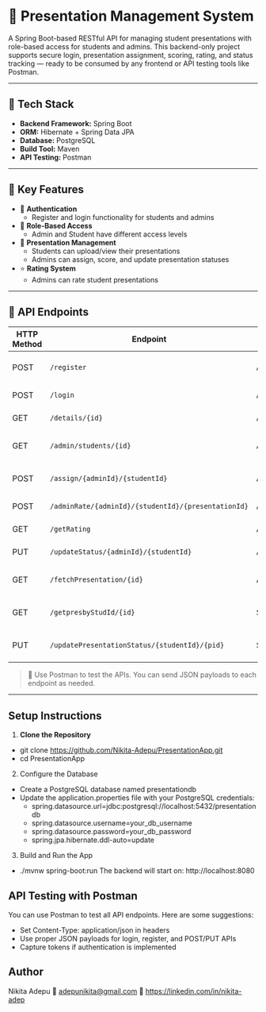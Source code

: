 # 🎤 Presentation Management System 

A Spring Boot-based RESTful API for managing student presentations with role-based access for students and admins. This backend-only project supports secure login, presentation assignment, scoring, rating, and status tracking — ready to be consumed by any frontend or API testing tools like Postman.

---

## 🚀 Tech Stack

- **Backend Framework:** Spring Boot
- **ORM:** Hibernate + Spring Data JPA
- **Database:** PostgreSQL
- **Build Tool:** Maven
- **API Testing:** Postman

---

## 🎯 Key Features

- 🔐 **Authentication**
  - Register and login functionality for students and admins
- 👥 **Role-Based Access**
  - Admin and Student have different access levels
- 📝 **Presentation Management**
  - Students can upload/view their presentations
  - Admins can assign, score, and update presentation statuses
- ⭐ **Rating System**
  - Admins can rate student presentations

---

## 📂 API Endpoints

| HTTP Method | Endpoint                                             | Role       | Description                                 |
|-------------|------------------------------------------------------|------------|---------------------------------------------|
| POST        | `/register`                                          | All        | Register a new user (student/admin)         |
| POST        | `/login`                                             | All        | Login and get authenticated                 |
| GET         | `/details/{id}`                                      | All        | Get user details by ID                      |
| GET         | `/admin/students/{id}`                               | Admin      | Get student details by admin ID             |
| POST        | `/assign/{adminId}/{studentId}`                      | Admin      | Assign a presentation to a student          |
| POST        | `/adminRate/{adminId}/{studentId}/{presentationId}` | Admin      | Admin rates a presentation                  |
| GET         | `/getRating`                                         | All        | Get overall ratings                         |
| PUT         | `/updateStatus/{adminId}/{studentId}`               | Admin      | Update student status                       |
| GET         | `/fetchPresentation/{id}`                            | All        | Get presentation details by ID              |
| GET         | `/getpresbyStudId/{id}`                              | Student    | Get presentations by student ID             |
| PUT         | `/updatePresentationStatus/{studentId}/{pid}`        | Student    | Update presentation status                  |

> 🧪 Use Postman to test the APIs. You can send JSON payloads to each endpoint as needed.

---

## Setup Instructions

1. **Clone the Repository**
- git clone https://github.com/Nikita-Adepu/PresentationApp.git
- cd PresentationApp

2. Configure the Database
- Create a PostgreSQL database named presentationdb
- Update the application.properties file with your PostgreSQL credentials:
  - spring.datasource.url=jdbc:postgresql://localhost:5432/presentationdb
  - spring.datasource.username=your_db_username
  - spring.datasource.password=your_db_password
  - spring.jpa.hibernate.ddl-auto=update

3. Build and Run the App
- ./mvnw spring-boot:run
The backend will start on: http://localhost:8080

## API Testing with Postman
You can use Postman to test all API endpoints. Here are some suggestions:
- Set Content-Type: application/json in headers
- Use proper JSON payloads for login, register, and POST/PUT APIs
- Capture tokens if authentication is implemented

## Author
Nikita Adepu
📧 adepunikita@gmail.com
🔗 https://linkedin.com/in/nikita-adep
